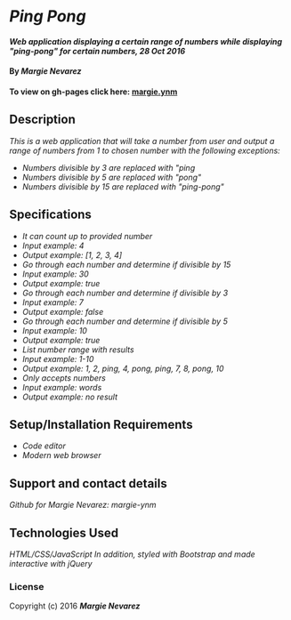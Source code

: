# _Ping Pong_

#### _Web application displaying a certain range of numbers while displaying "ping-pong" for certain numbers, 28 Oct 2016_

#### By _**Margie Nevarez**_

#### To view on gh-pages click here: [margie.ynm](https://margie-ynm.github.io/ping-pong)

## Description

_This is a web application that will take a number from user and output a range of numbers from 1 to chosen number with the following exceptions:_
* _Numbers divisible by 3 are replaced with "ping_
* _Numbers divisible by 5 are replaced with "pong"_
* _Numbers divisible by 15 are replaced with "ping-pong"_

## Specifications

* _It can count up to provided number_
* _Input example: 4_
* _Output example: [1, 2, 3, 4]_
* _Go through each number and determine if divisible by 15_
* _Input example: 30_
* _Output example: true_
* _Go through each number and determine if divisible by 3_
* _Input example: 7_
* _Output example: false_
* _Go through each number and determine if divisible by 5_
* _Input example: 10_
* _Output example: true_
* _List number range with results_
* _Input example: 1-10_
* _Output example: 1, 2, ping, 4, pong, ping, 7, 8, pong, 10_
* _Only accepts numbers_
* _Input example: words_
* _Output example: no result_

## Setup/Installation Requirements

* _Code editor_
* _Modern web browser_

## Support and contact details

_Github for Margie Nevarez: margie-ynm_

## Technologies Used

_HTML/CSS/JavaScript_
_In addition, styled with Bootstrap and made interactive with jQuery_

### License

Copyright (c) 2016 **_Margie Nevarez_**
